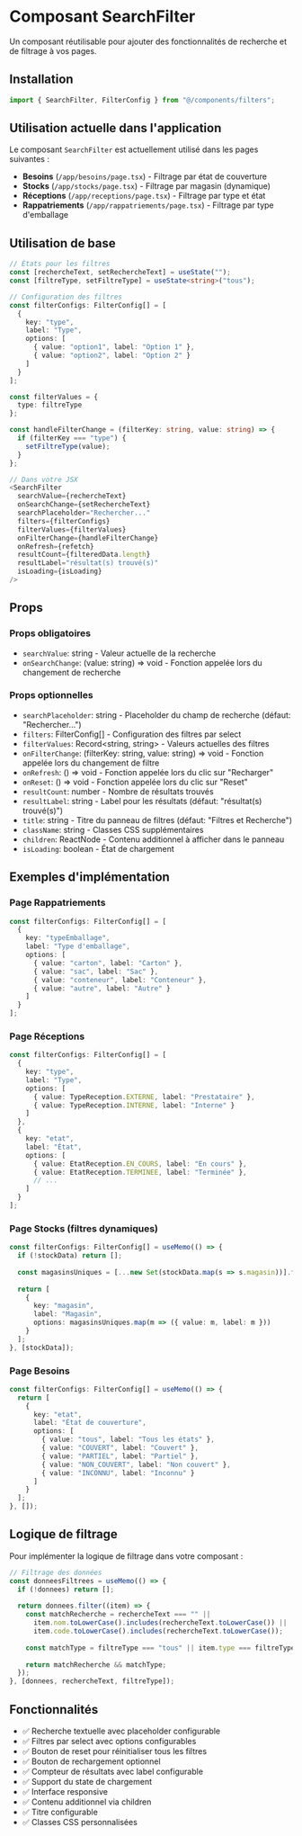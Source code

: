 # Composant SearchFilter

Un composant réutilisable pour ajouter des fonctionnalités de recherche et de filtrage à vos pages.

## Installation

```typescript
import { SearchFilter, FilterConfig } from "@/components/filters";
```

## Utilisation actuelle dans l'application

Le composant `SearchFilter` est actuellement utilisé dans les pages suivantes :
- **Besoins** (`/app/besoins/page.tsx`) - Filtrage par état de couverture
- **Stocks** (`/app/stocks/page.tsx`) - Filtrage par magasin (dynamique)
- **Réceptions** (`/app/receptions/page.tsx`) - Filtrage par type et état
- **Rappatriements** (`/app/rappatriements/page.tsx`) - Filtrage par type d'emballage

## Utilisation de base

```typescript
// États pour les filtres
const [rechercheText, setRechercheText] = useState("");
const [filtreType, setFiltreType] = useState<string>("tous");

// Configuration des filtres
const filterConfigs: FilterConfig[] = [
  {
    key: "type",
    label: "Type",
    options: [
      { value: "option1", label: "Option 1" },
      { value: "option2", label: "Option 2" }
    ]
  }
];

const filterValues = {
  type: filtreType
};

const handleFilterChange = (filterKey: string, value: string) => {
  if (filterKey === "type") {
    setFiltreType(value);
  }
};

// Dans votre JSX
<SearchFilter
  searchValue={rechercheText}
  onSearchChange={setRechercheText}
  searchPlaceholder="Rechercher..."
  filters={filterConfigs}
  filterValues={filterValues}
  onFilterChange={handleFilterChange}
  onRefresh={refetch}
  resultCount={filteredData.length}
  resultLabel="résultat(s) trouvé(s)"
  isLoading={isLoading}
/>
```

## Props

### Props obligatoires

- `searchValue`: string - Valeur actuelle de la recherche
- `onSearchChange`: (value: string) => void - Fonction appelée lors du changement de recherche

### Props optionnelles

- `searchPlaceholder`: string - Placeholder du champ de recherche (défaut: "Rechercher...")
- `filters`: FilterConfig[] - Configuration des filtres par select
- `filterValues`: Record<string, string> - Valeurs actuelles des filtres
- `onFilterChange`: (filterKey: string, value: string) => void - Fonction appelée lors du changement de filtre
- `onRefresh`: () => void - Fonction appelée lors du clic sur "Recharger"
- `onReset`: () => void - Fonction appelée lors du clic sur "Reset"
- `resultCount`: number - Nombre de résultats trouvés
- `resultLabel`: string - Label pour les résultats (défaut: "résultat(s) trouvé(s)")
- `title`: string - Titre du panneau de filtres (défaut: "Filtres et Recherche")
- `className`: string - Classes CSS supplémentaires
- `children`: ReactNode - Contenu additionnel à afficher dans le panneau
- `isLoading`: boolean - État de chargement

## Exemples d'implémentation

### Page Rappatriements

```typescript
const filterConfigs: FilterConfig[] = [
  {
    key: "typeEmballage",
    label: "Type d'emballage",
    options: [
      { value: "carton", label: "Carton" },
      { value: "sac", label: "Sac" },
      { value: "conteneur", label: "Conteneur" },
      { value: "autre", label: "Autre" }
    ]
  }
];
```

### Page Réceptions

```typescript
const filterConfigs: FilterConfig[] = [
  {
    key: "type",
    label: "Type",
    options: [
      { value: TypeReception.EXTERNE, label: "Prestataire" },
      { value: TypeReception.INTERNE, label: "Interne" }
    ]
  },
  {
    key: "etat",
    label: "État",
    options: [
      { value: EtatReception.EN_COURS, label: "En cours" },
      { value: EtatReception.TERMINEE, label: "Terminée" },
      // ...
    ]
  }
];
```

### Page Stocks (filtres dynamiques)

```typescript
const filterConfigs: FilterConfig[] = useMemo(() => {
  if (!stockData) return [];
  
  const magasinsUniques = [...new Set(stockData.map(s => s.magasin))].filter(Boolean).sort();
  
  return [
    {
      key: "magasin",
      label: "Magasin",
      options: magasinsUniques.map(m => ({ value: m, label: m }))
    }
  ];
}, [stockData]);
```

### Page Besoins

```typescript
const filterConfigs: FilterConfig[] = useMemo(() => {
  return [
    {
      key: "etat",
      label: "État de couverture",
      options: [
        { value: "tous", label: "Tous les états" },
        { value: "COUVERT", label: "Couvert" },
        { value: "PARTIEL", label: "Partiel" },
        { value: "NON_COUVERT", label: "Non couvert" },
        { value: "INCONNU", label: "Inconnu" }
      ]
    }
  ];
}, []);
```

## Logique de filtrage

Pour implémenter la logique de filtrage dans votre composant :

```typescript
// Filtrage des données
const donneesFiltrees = useMemo(() => {
  if (!donnees) return [];
  
  return donnees.filter((item) => {
    const matchRecherche = rechercheText === "" || 
      item.nom.toLowerCase().includes(rechercheText.toLowerCase()) ||
      item.code.toLowerCase().includes(rechercheText.toLowerCase());
    
    const matchType = filtreType === "tous" || item.type === filtreType;
    
    return matchRecherche && matchType;
  });
}, [donnees, rechercheText, filtreType]);
```

## Fonctionnalités

- ✅ Recherche textuelle avec placeholder configurable
- ✅ Filtres par select avec options configurables
- ✅ Bouton de reset pour réinitialiser tous les filtres
- ✅ Bouton de rechargement optionnel
- ✅ Compteur de résultats avec label configurable
- ✅ Support du state de chargement
- ✅ Interface responsive
- ✅ Contenu additionnel via children
- ✅ Titre configurable
- ✅ Classes CSS personnalisées 